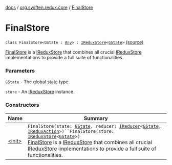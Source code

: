[docs](../../index.md) / [org.swiften.redux.core](../index.md) / [FinalStore](./index.md)

# FinalStore

`class FinalStore<GState : `[`Any`](https://kotlinlang.org/api/latest/jvm/stdlib/kotlin/-any/index.html)`> : `[`IReduxStore`](../-i-redux-store.md)`<`[`GState`](index.md#GState)`>` [(source)](https://github.com/protoman92/KotlinRedux/tree/master/common/common-core/src/main/kotlin/org/swiften/redux/core/FinalStore.kt#L15)

[FinalStore](./index.md) is a [IReduxStore](../-i-redux-store.md) that combines all crucial [IReduxStore](../-i-redux-store.md) implementations to
provide a full suite of functionalities.

### Parameters

`GState` - The global state type.

`store` - An [IReduxStore](../-i-redux-store.md) instance.

### Constructors

| Name | Summary |
|---|---|
| [&lt;init&gt;](-init-.md) | `FinalStore(state: `[`GState`](index.md#GState)`, reducer: `[`IReducer`](../-i-reducer.md)`<`[`GState`](index.md#GState)`, `[`IReduxAction`](../-i-redux-action.md)`>)``FinalStore(store: `[`IReduxStore`](../-i-redux-store.md)`<`[`GState`](index.md#GState)`>)`<br>[FinalStore](./index.md) is a [IReduxStore](../-i-redux-store.md) that combines all crucial [IReduxStore](../-i-redux-store.md) implementations to provide a full suite of functionalities. |
